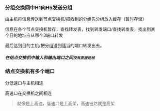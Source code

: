 ### 分组交换网中H1向H5发送分组
由主机将信息传送到节点交换机/把收到的分组先分组放入缓存（暂时存储）

信息在各个节点交换机暂存，查找转发表，找到转发端口/查找转发表，找出到某个目的地址应从哪个3端口转发

最后达到目的主机/把分组送到适当的端口转发出去。

##### 在结点交换机中输入和输出端口之间`没有直接连线`

### 结点交换机有多个端口
分低速口与主机相连

高速口在交换机之间相连
>就像是上高速，低速口是上高架，高速链路就是高架


